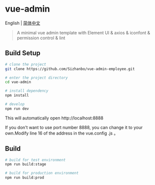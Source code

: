 # vue-admin

English | [简体中文](./README-zh.md)

> A minimal vue admin template with Element UI & axios & iconfont & permission control & lint

## Build Setup


```bash
# clone the project
git clone https://github.com/Sizhanbo/vue-admin-employee.git

# enter the project directory
cd vue-admin

# install dependency
npm install

# develop
npm run dev
```

This will automatically open http://localhost:8888

If you don't want to use port number 8888, you can change it to your own.Modify line 16 of the address in the vue.config .js 。

## Build

```bash
# build for test environment
npm run build:stage

# build for production environment
npm run build:prod
```

